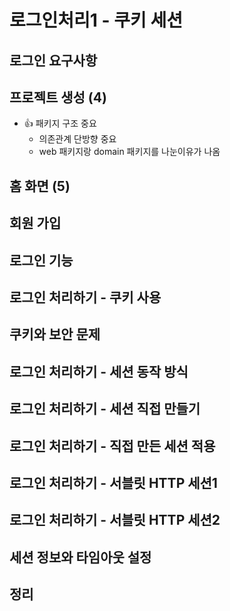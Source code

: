 # 로그인처리1 - 쿠키 세션

## 로그인 요구사항

## 프로젝트 생성 (4)

- 👍 패키지 구조 중요
  - 의존관계 단방향 중요 
  - web 패키지랑 domain 패키지를 나눈이유가 나옴

## 홈 화면 (5)

## 회원 가입

## 로그인 기능

## 로그인 처리하기 - 쿠키 사용

## 쿠키와 보안 문제

## 로그인 처리하기 - 세션 동작 방식

## 로그인 처리하기 - 세션 직접 만들기

## 로그인 처리하기 - 직접 만든 세션 적용

## 로그인 처리하기 - 서블릿 HTTP 세션1

## 로그인 처리하기 - 서블릿 HTTP 세션2

## 세션 정보와 타임아웃 설정

## 정리
